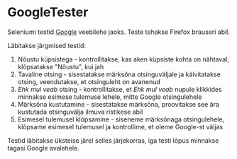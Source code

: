 # GoogleTester
Seleniumi testid [Google](https://google.com) veebilehe jaoks. Teste tehakse Firefox brauseri abil.

Läbitakse järgmised testid:
1. Nõustu küpsistega - kontrollitakse, kas aken küpsiste kohta on nähtaval, klõpsatakse "Nõustu", kui jah
2. Tavaline otsing - sisestatakse märksõna otsinguväljale ja käivitatakse otsing, veendutakse, et otsinguleht on avanenud
3. _Ehk mul veab_ otsing - kontrollitakse, et _Ehk mul veab_ nupule klikkides minnakse esimese tulemuse lehele, mitte Google otsingulehele
4. Märksõna kustutamine - sisestatakse märksõna, proovitakse see ära kustutada otsinguvälja ilmuva ristikese abil
5. Esimesel tulemusel klõpsamine - siseneme märksõnaga otsingulehele, klõpsame esimesel tulemusel ja kontrollime, et oleme Google-st väljas

Testid läbitakse üksteise järel selles järjekorras, iga testi lõpus minnakse tagasi Google avalehele.
